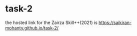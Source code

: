 # task-2
the hosted link for the Zairza Skill++(2021) is https://saikiran-mohanty.github.io/task-2/
